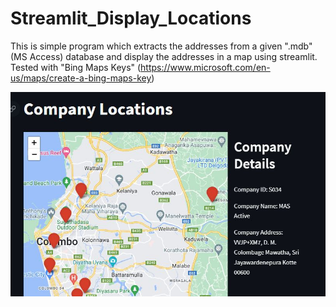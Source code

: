 # Streamlit_Display_Locations
This is simple program which extracts the addresses from a given ".mdb" (MS Access) database and display the addresses in a map using streamlit. Tested with "Bing Maps Keys" (https://www.microsoft.com/en-us/maps/create-a-bing-maps-key)

![alt text](https://github.com/lara1991/Streamlit_Display_Locations/blob/master/img.JPG?raw=true)
